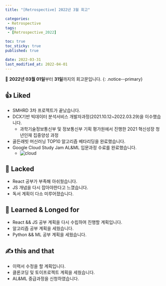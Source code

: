```yaml
---
title: "[Retrospective] 2022년 3월 회고"

categories:
 - Retrospective
tags:
 - [Retrospective_2022]

toc: true
toc_sticky: true
published: true

date: 2022-03-31
last_modified_at: 2022-04-01
---
```


📄 **2022년 03월 01일**부터 **31일**까지의 회고문입니다.
{: .notice--primary}

## 👍 Liked

- SMHRD 3차 프로젝트가 끝났습니다.
- DCX기반 빅데이터 분석서비스 개발자과정(2021.10.12~2022.03.29)을 이수했습니다.
  - 과학기술정보통신부 및 정보통신부 기획 평가원에서 진행한 2021 혁신성장 청년인재 집중양성 과정
- 골든래빗 머신러닝 TOP10 알고리즘 베타리딩을 완료했습니다.
- Google Cloud Study Jam AL&ML 입문과정 수료를 완료했습니다.
  - ![cloud](https://user-images.githubusercontent.com/90893596/161087632-f5d2e9d0-0d4a-4c0d-b702-c0f2c09b2187.png)

## 🤙 Lacked

- React 공부가 부족해 아쉬웠습니다.
- JS 개념을 다시 잡아야한다고 느꼈습니다.
- 독서 계획이 다소 미루어졌습니다.

## 👏 Learned & Longed for

- React && JS 공부 계획을 다시 수립하여 진행할 계획입니다.
- 알고리즘 공부 계획을 세웠습니다.
- Python && ML 공부 계획을 세웠습니다.

## ✍️ this and that

- 이력서 수정을 할 계획입니다.
- 클론코딩 및 토이프로젝트 계획을 세웠습니다.
- AL&ML 중급과정을 신청하였습니다.

